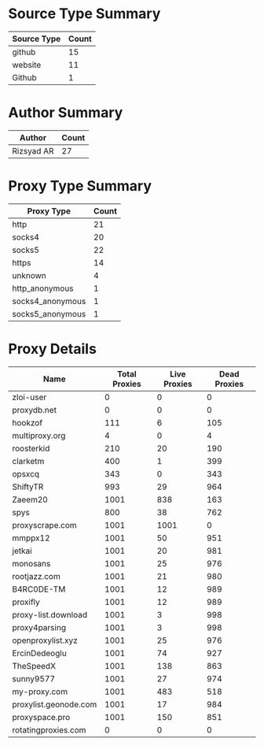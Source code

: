# Source Type Summary

| Source Type | Count |
|-------------|-------|
| github | 15 |
| website | 11 |
| Github | 1 |


# Author Summary

| Author | Count |
|--------|-------|
| Rizsyad AR | 27 |


# Proxy Type Summary

| Proxy Type | Count |
|------------|-------|
| http | 21 |
| socks4 | 20 |
| socks5 | 22 |
| https | 14 |
| unknown | 4 |
| http_anonymous | 1 |
| socks4_anonymous | 1 |
| socks5_anonymous | 1 |


# Proxy Details

| Name | Total Proxies | Live Proxies | Dead Proxies |
|------|---------------|--------------|---------------|
| zloi-user | 0 | 0 | 0 |
| proxydb.net | 0 | 0 | 0 |
| hookzof | 111 | 6 | 105 |
| multiproxy.org | 4 | 0 | 4 |
| roosterkid | 210 | 20 | 190 |
| clarketm | 400 | 1 | 399 |
| opsxcq | 343 | 0 | 343 |
| ShiftyTR | 993 | 29 | 964 |
| Zaeem20 | 1001 | 838 | 163 |
| spys | 800 | 38 | 762 |
| proxyscrape.com | 1001 | 1001 | 0 |
| mmppx12 | 1001 | 50 | 951 |
| jetkai | 1001 | 20 | 981 |
| monosans | 1001 | 25 | 976 |
| rootjazz.com | 1001 | 21 | 980 |
| B4RC0DE-TM | 1001 | 12 | 989 |
| proxifly | 1001 | 12 | 989 |
| proxy-list.download | 1001 | 3 | 998 |
| proxy4parsing | 1001 | 3 | 998 |
| openproxylist.xyz | 1001 | 25 | 976 |
| ErcinDedeoglu | 1001 | 74 | 927 |
| TheSpeedX | 1001 | 138 | 863 |
| sunny9577 | 1001 | 27 | 974 |
| my-proxy.com | 1001 | 483 | 518 |
| proxylist.geonode.com | 1001 | 17 | 984 |
| proxyspace.pro | 1001 | 150 | 851 |
| rotatingproxies.com | 0 | 0 | 0 |
